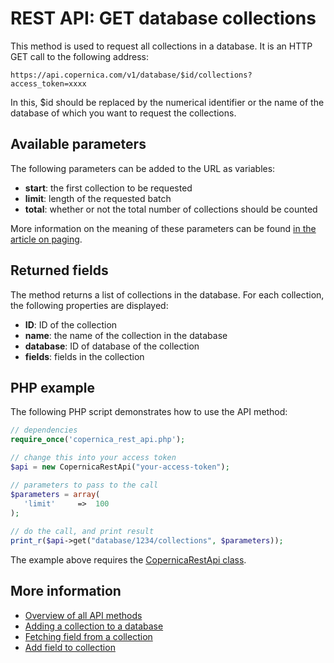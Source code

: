# REST API: GET database collections

This method is used to request all collections in a database. It is an HTTP GET call to the following address:

`https://api.copernica.com/v1/database/$id/collections?access_token=xxxx`

In this, $id should be replaced by the numerical identifier or the name of the database of which you want to request the collections.

## Available parameters

The following parameters can be added to the URL as variables:

- **start**: the first collection to be requested
- **limit**: length of the requested batch
- **total**: whether or not the total number of collections should be counted

More information on the meaning of these parameters can be found [in the article on paging](rest-paging).

## Returned fields

The method returns a list of collections in the database. For each collection, the following properties are displayed:
- **ID**: ID of the collection
- **name**: the name of the collection in the database
- **database**: ID of database of the collection
- **fields**: fields in the collection

## PHP example

The following PHP script demonstrates how to use the API method:

```php
// dependencies
require_once('copernica_rest_api.php');

// change this into your access token
$api = new CopernicaRestApi("your-access-token");

// parameters to pass to the call
$parameters = array(
   'limit'     =>  100
);
	
// do the call, and print result
print_r($api->get("database/1234/collections", $parameters));
```

The example above requires the [CopernicaRestApi class](rest-php).

## More information
- [Overview of all API methods](rest-api)
- [Adding a collection to a database](rest-post-database-collections)
- [Fetching field from a collection](rest-get-collection-fields)
- [Add field to collection](rest-post-collection-fields)
